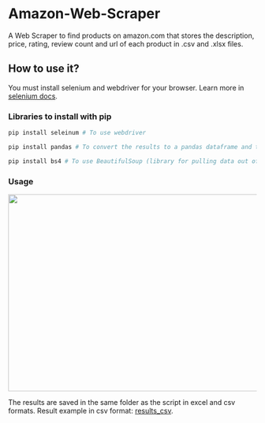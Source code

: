 # Amazon-Web-Scraper
A Web Scraper to find products on amazon.com that stores the description, price, rating, review count and url of each product in .csv and .xlsx files.

## How to use it?
You must install selenium and webdriver for your browser. Learn more in <a href="https://selenium-python.readthedocs.io/installation.html">selenium docs</a>.

### Libraries to install with pip
```python
pip install seleinum # To use webdriver
````
```python
pip install pandas # To convert the results to a pandas dataframe and then convert to .csv and .xlsx files
````
```python
pip install bs4 # To use BeautifulSoup (library for pulling data out of HTML and XML files)
````

### Usage

<img src="https://github.com/mateusvictor/Amazon-Web-Scraper/blob/main/screenshot.jpg" width="600" height="400">

The results are saved in the same folder as the script in excel and csv formats. Result example in csv format: <a href="https://github.com/mateusvictor/Amazon-Web-Scraper/blob/main/results_csv.csv">results_csv</a>.
